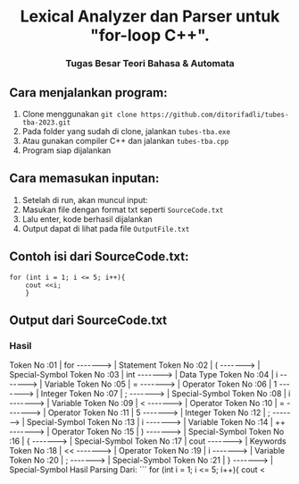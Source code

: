 <h1 align ="center">Lexical Analyzer dan Parser untuk "for-loop C++".</h1>
<h3 align ="center">Tugas Besar Teori Bahasa & Automata</h3>

## Cara menjalankan program:
1. Clone menggunakan `git clone https://github.com/ditorifadli/tubes-tba-2023.git`
2. Pada folder yang sudah di clone, jalankan  `tubes-tba.exe`
3. Atau gunakan compiler C++ dan jalankan `tubes-tba.cpp`
4. Program siap dijalankan

## Cara memasukan inputan:
1. Setelah di run, akan muncul input:
2. Masukan file dengan format txt seperti `SourceCode.txt`
3. Lalu enter, kode berhasil dijalankan
4. Output dapat di lihat pada file `OutputFile.txt`

## Contoh isi dari SourceCode.txt:
```
for (int i = 1; i <= 5; i++){ 
    cout <<i; 
    }
```

## Output dari SourceCode.txt
<h3>Hasil</h3>
	 Token   No :01  |          for  ------->  |                Statement                  
	 Token   No :02  |            (  ------->  |           Special-Symbol                  
	 Token   No :03  |          int  ------->  |                Data Type                  
	 Token   No :04  |            i  ------->  |                 Variable                  
	 Token   No :05  |            =  ------->  |                 Operator                  
	 Token   No :06  |            1  ------->  |                  Integer                  
	 Token   No :07  |            ;  ------->  |           Special-Symbol                  
	 Token   No :08  |            i  ------->  |                 Variable                  
	 Token   No :09  |            <  ------->  |                 Operator                  
	 Token   No :10  |            =  ------->  |                 Operator                  
	 Token   No :11  |            5  ------->  |                  Integer                  
	 Token   No :12  |            ;  ------->  |           Special-Symbol                  
	 Token   No :13  |            i  ------->  |                 Variable                  
	 Token   No :14  |           ++  ------->  |                 Operator                  
	 Token   No :15  |            )  ------->  |           Special-Symbol                  
	 Token   No :16  |            {  ------->  |           Special-Symbol                  
	 Token   No :17  |         cout  ------->  |                 Keywords                  
	 Token   No :18  |           <<  ------->  |                 Operator                  
	 Token   No :19  |            i  ------->  |                 Variable                  
	 Token   No :20  |            ;  ------->  |           Special-Symbol                  
	 Token   No :21  |            }  ------->  |           Special-Symbol                  
Hasil Parsing Dari:
```
for (int i = 1; i <= 5; i++){ 
    cout <<i; 
    }
```
Valid/ Diterima!


